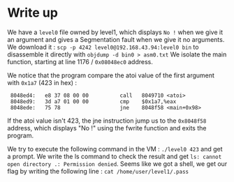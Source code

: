 # Write up

We have a `level0` file owned by level1, which displays `No !` when we give it an argument and gives a Segmentation fault when we give it no arguments.
We download it : `scp -p 4242 level0@192.168.43.94:level0 bin` to disassemble it directly with `objdump -d bin0 > asm0.txt`
We isolate the main function, starting at line 1176 / `0x08048ec0` address.

We notice that the program compare the atoi value of the first argument with `0x1a7` (423 in hex) :
```
 8048ed4:	e8 37 08 00 00       	call   8049710 <atoi>
 8048ed9:	3d a7 01 00 00       	cmp    $0x1a7,%eax
 8048ede:	75 78                	jne    8048f58 <main+0x98>
```
If the atoi value isn't 423, the jne instruction jump us to the `0x8048f58` address, which displays "No !" using the fwrite function and exits the program.

We try to execute the following command in the VM : `./level0 423` and get a prompt.
We write the ls command to check the result and get `ls: cannot open directory .: Permission denied`.
Seems like we got a shell, we get our flag by writing the following line : `cat /home/user/level1/.pass`